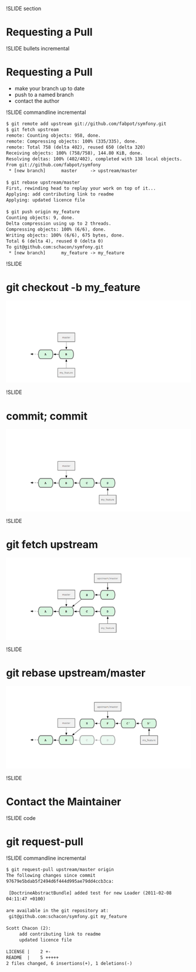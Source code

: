 !SLIDE section
# Requesting a Pull #

!SLIDE bullets incremental
# Requesting a Pull #
* make your branch up to date
* push to a named branch
* contact the author

!SLIDE commandline incremental

    $ git remote add upstream git://github.com/fabpot/symfony.git
    $ git fetch upstream
    remote: Counting objects: 958, done.
    remote: Compressing objects: 100% (335/335), done.
    remote: Total 758 (delta 402), reused 650 (delta 320)
    Receiving objects: 100% (758/758), 144.80 KiB, done.
    Resolving deltas: 100% (402/402), completed with 138 local objects.
    From git://github.com/fabpot/symfony
     * [new branch]      master     -> upstream/master

    $ git rebase upstream/master
    First, rewinding head to replay your work on top of it...
    Applying: add contributing link to readme
    Applying: updated licence file

    $ git push origin my_feature
    Counting objects: 9, done.
    Delta compression using up to 2 threads.
    Compressing objects: 100% (6/6), done.
    Writing objects: 100% (6/6), 675 bytes, done.
    Total 6 (delta 4), reused 0 (delta 0)
    To git@github.com:schacon/symfony.git
     * [new branch]      my_feature -> my_feature

!SLIDE

# git checkout -b my_feature #

![](img/contrib.png)

!SLIDE

# commit; commit #

![](img/contrib2.png)

!SLIDE

# git fetch upstream #

![](img/contrib3.png)

!SLIDE

# git rebase upstream/master #

![](img/contrib4.png)

!SLIDE

# Contact the Maintainer #

!SLIDE code

# git request-pull #
     
!SLIDE commandline incremental

    $ git request-pull upstream/master origin
    The following changes since commit 97679e5bdab5f2494d6f444d995ae79dd4ccb3ca:

     [DoctrineAbstractBundle] added test for new Loader (2011-02-08 04:11:47 +0100)

    are available in the git repository at:
     git@github.com:schacon/symfony.git my_feature

    Scott Chacon (2):
         add contributing link to readme
         updated licence file

    LICENSE |    2 +-
    README  |    5 +++++
    2 files changed, 6 insertions(+), 1 deletions(-)
    
